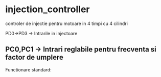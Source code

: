 # injection_controller
controler de injectie pentru motoare in 4 timpi cu 4 cilindri

PD0->PD3  -> Intrarile in injectoare

PC0,PC1   -> Intrari reglabile pentru frecventa si factor de umplere
------------------------------------------------------------------------
Functionare standard:


